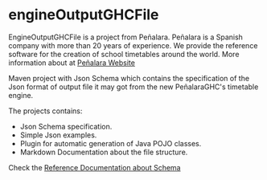 # engineOutputGHCFile


EngineOutputGHCFile is a project from Peñalara.  Peñalara is a Spanish company with more than 20 years of experience. We provide the reference software for the creation of school timetables around the world. More information about at [Peñalara Website](https://www.penalara.com)

Maven project with Json Schema which contains the specification of the Json format of output file it may got from the new PeñalaraGHC's timetable engine.

The projects contains:

 - Json Schema specification.
 - Simple Json examples.
 - Plugin for automatic generation of Java POJO classes.
 - Markdown Documentation about the file structure.





Check the [Reference Documentation about Schema](schema-doc/README.md)
